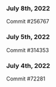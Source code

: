 ### July 8th, 2022

Commit #256767

### July 5th, 2022

Commit #314353


### July 4th, 2022

Commit #72281
